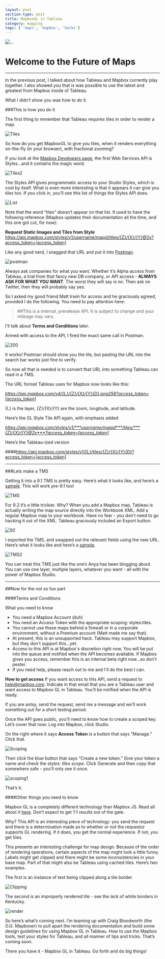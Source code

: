 ```yaml
---
layout: post
section-type: post
title: MapboxGL in Tableau
category: mapping
tags: [ 'maps', 'mapbox', 'hacks']
---
```


<div class="titleheader">
  <img src="https://cmtoomey.github.io/img/mapboxstudio1.gif" alt="..." />
  <div class="titletitle">
    <h1>Welcome to the Future of Maps</h1>
  </div>
</div>

---

In the previous post, I talked about how Tableau and Mapbox currently play together. I also showed you that is was possible to use the latest and greatest from Mapbox inside of Tableau.

What I didn’t show you was how to do it.

###This is how you do it

The first thing to remember that Tableau requires tiles in order to render a map.

![Tiles](https://cmtoomey.github.io/img/screenshot-1449245574-4.png)

So how do you get MapboxGL to give you tiles, when it renders everything on-the-fly (in your browser), with fractional zooming?

If you look at the [Mapbox Developers page](https://www.mapbox.com/developers/), the first Web Services API is Styles...and it contains the magic word.

![Tiles2](https://cmtoomey.github.io/img/screenshot-1449245878-78.png)

The Styles API gives programmatic access to your Studio Styles, which is cool by itself. What is even more interesting is that it appears it can give you tiles too. If you click in, you’ll see this list of things the Styles API does.

![List](https://cmtoomey.github.io/img/screenshot-1449246113-70.png)

Note that the word “tiles” doesn’t appear on that list. It used to have the following reference (Mapbox updates their documentation all the time, and this one got cut, for now):

**Request Static Images and Tiles from Style**
https://api.mapbox.com/styles/v1/username/mapid/tiles/{Z}/{X}/{Y}@2x?access_token=[access_token]

Like any good nerd, I snagged that URL and put it into [Postman](https://www.getpostman.com/).

![postman](https://cmtoomey.github.io/img/screenshot-1449247370-60.png)

Always ask companies for what you want. Whether it’s Alpha access from Tableau, a trial from that fancy new DB company, or API access - **ALWAYS ASK FOR WHAT YOU WANT**. The worst they will say is no. Then ask on Twitter, then they will probably say yes.

So I asked my good friend Matt Irwin for access and he graciously agreed, provided I do the following. You need to pay attention here:

>##This is a internal, prerelease API. It is subject to change and your mileage may vary.

I'll talk about **Terms and Conditions** later.

Armed with access to the API, I fired the exact same call in Postman.

![200](https://cmtoomey.github.io/img/screenshot-1449248613-52.png)

It works! Postman should show you the tile, but pasting the URL into the search bar works just fine to verify.

So now all that is needed is to convert that URL into something Tableau can read in a TMS.

The URL format Tableau uses for Mapbox now looks like this:

*https://api.mapbox.com/v4/{L}/{Z}/{X}/{Y}{D}.png256?access_token=[access_token]*

{L} is the layer, {Z}/{X}/{Y} are the zoom, longitude, and latitude.

Here’s the GL Style Tile API again, with emphasis added

*https://api.mapbox.com/styles/v1/***username/mapid***/tiles/***{Z}/{X}/{Y}@2x***?access_token=[access_token]*

Here’s the Tableau-ized version

####https://api.mapbox.com/styles/v1/{L}/tiles/{Z}/{X}/{Y}{D}?access_token=[access_token]

---

###Lets make a TMS

Getting it into a 9.1 TMS is pretty easy. Here’s what it looks like, and here’s a [sample](https://github.com/cmtoomey/TableauGL). This will work pre-9.1 too!

![TMS](https://cmtoomey.github.io/img/screenshot-1449249240-61.png)

For 9.2 it’s a little trickier. Why? When you add a Mapbox map, Tableau is actually writing the map source directly into the Workbook XML. Add a regular Mapbox map to your workbook. Have no fear - you don’t need to go hacking it out of the XML. Tableau graciously included an Export button.

![92](https://cmtoomey.github.io/img/screenshot-1449249678-91.png)

I exported the TMS, and swapped out the relevant fields using the new URL. Here’s what it looks like and here’s a [sample](https://github.com/cmtoomey/TableauGL).

![TMS2](https://cmtoomey.github.io/img/screenshot-1449249829-18.png)

You can treat this TMS just like the one’s Anya has been blogging about. You can use one layer, multiple layers, whatever you want - all with the power of Mapbox Studio.

---

##Now for the not so fun part

####Terms and Conditions

What you need to know

+ You need a Mapbox Account (duh)
+ You need an Access Token with the appropriate scoping: styles:tiles.
+ You cannot use these maps behind a firewall or in a corporate environment, without a Premium account (Matt made me say that).
+ At present, this is an unsupported hack. Tableau may support Mapbox, but they don't support this...yet.
+ Access to this API is at Mapbox's discretion right now. You will be put into the queue and notified when the API becomes available. If Mapbox gives you access, remember this is an internal beta right now...so don't pester.
+ If you need help, please reach out to me and I'll do the best I can.

**How to get access**
If you want access to this API, send a request to [help@mapbox.com](mailto:help@mapbox.com). Indicate in that email that you are a Tableau user and want access to Mapbox GL in Tableau. You’ll be notified when the API is ready.

If you are antsy, send the request, send me a message and we’ll work something out for a short testing period.

Once the API goes public, you'll need to know how to create a scoped key. Let’s cover that now: Log into Mapbox, click Studio.

On the right where it says **Access Token** is a button that says “Manage.” Click that.

![Scoping](https://cmtoomey.github.io/img/screenshot-1449250627-78.png)

Then click the blue button that says “Create a new token.” Give your token a name and check the *styles: tiles scope*. Click Generate and then copy that somewhere safe - you’ll only see it once.

![scoping1](https://cmtoomey.github.io/img/screenshot-1449250867-76.png)

That’s it.

####Other things you need to know

Mapbox GL is a completely different technology than Mapbox JS. Read all about it [here](http://lyzidiamond.com/mapbox-studio-maptime/#0). Don’t expect to get 1:1 results out of the gate.

Why? This API is an interesting piece of technology: you send the request and there is a determination made as to whether or not the requestor supports GL rendering. If it does, you get the normal experience. If not, you get tiles.

This presents an interesting challenge for map design. Because of the order of rendering operations, certain aspects of the map might look a little funny. Labels might get clipped and there might be some inconsistencies in your base map. Part of that might also be Tableau using cached tiles. Here’s two examples.

The first is an instance of text being clipped along a tile border.

![Clipping](https://cmtoomey.github.io/img/screenshot-1449251636-45.png)

The second is an improperly rendered tile - see the lack of white borders in Kentucky.

![render](https://cmtoomey.github.io/img/screenshot-1449251672-81.png)

So here’s what’s coming next. I’m teaming up with Craig Bloodworth (the O.G. Mapboxer) to pull apart the rendering documentation and build some design guidelines for using Mapbox GL in Tableau. How to use the Mapbox tools, test your styles for Tableau, and all manner of tips and tricks. That’s coming soon.

There you have it - Mapbox GL in Tableau. Go forth and do big things!
